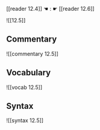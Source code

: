[[reader 12.4]] ☚ : ☛ [[reader 12.6]]

![[12.5]]

## Commentary

![[commentary 12.5]]

## Vocabulary

![[vocab 12.5]]

## Syntax

![[syntax 12.5]]

